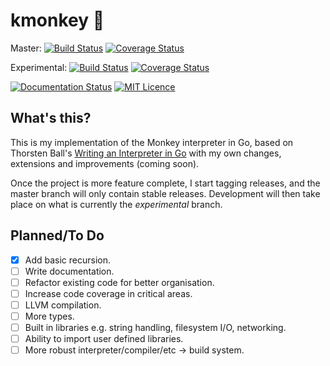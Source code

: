 # kmonkey :monkey:

Master: [![Build Status](https://travis-ci.org/kscarlett/kmonkey.svg?branch=master)](https://travis-ci.org/kscarlett/kmonkey)
[![Coverage Status](https://coveralls.io/repos/github/kscarlett/kmonkey/badge.svg?branch=master)](https://coveralls.io/github/kscarlett/kmonkey?branch=master)

Experimental: [![Build Status](https://travis-ci.org/kscarlett/kmonkey.svg?branch=experimental)](https://travis-ci.org/kscarlett/kmonkey)
[![Coverage Status](https://coveralls.io/repos/github/kscarlett/kmonkey/badge.svg?branch=experimental)](https://coveralls.io/github/kscarlett/kmonkey?branch=experimental)

 [![Documentation Status](https://readthedocs.org/projects/kmonkey/badge/?version=latest)](http://kmonkey.readthedocs.io/en/latest/?badge=latest) [![MIT Licence](https://badges.frapsoft.com/os/mit/mit.svg?v=103)](https://opensource.org/licenses/mit-license.php)

## What's this?
This is my implementation of the Monkey interpreter in Go, based on Thorsten Ball's [Writing an Interpreter in Go](https://interpreterbook.com/) with my own changes, extensions and improvements (coming soon).

Once the project is more feature complete, I start tagging releases, and the master branch will only contain stable releases. Development will then take place on what is currently the *experimental* branch.

## Planned/To Do
- [x] Add basic recursion.
- [ ] Write documentation.
- [ ] Refactor existing code for better organisation.
- [ ] Increase code coverage in critical areas.
- [ ] LLVM compilation.
- [ ] More types.
- [ ] Built in libraries e.g. string handling, filesystem I/O, networking.
- [ ] Ability to import user defined libraries.
- [ ] More robust interpreter/compiler/etc -> build system.
